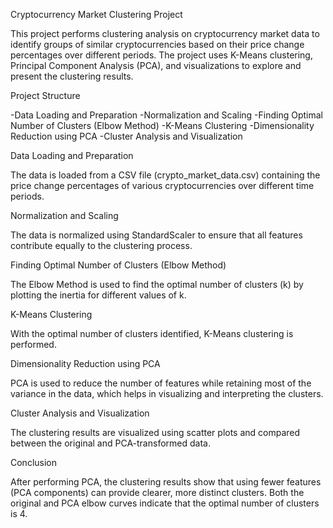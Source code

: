 Cryptocurrency Market Clustering Project

This project performs clustering analysis on cryptocurrency market data to identify groups of similar cryptocurrencies based on their price change percentages over different periods. The project uses K-Means clustering, Principal Component Analysis (PCA), and visualizations to explore and present the clustering results.

Project Structure

-Data Loading and Preparation
-Normalization and Scaling
-Finding Optimal Number of Clusters (Elbow Method)
-K-Means Clustering
-Dimensionality Reduction using PCA
-Cluster Analysis and Visualization

Data Loading and Preparation

The data is loaded from a CSV file (crypto_market_data.csv) containing the price change percentages of various cryptocurrencies over different time periods.

Normalization and Scaling

The data is normalized using StandardScaler to ensure that all features contribute equally to the clustering process.

Finding Optimal Number of Clusters (Elbow Method)

The Elbow Method is used to find the optimal number of clusters (k) by plotting the inertia for different values of k.

K-Means Clustering

With the optimal number of clusters identified, K-Means clustering is performed.

Dimensionality Reduction using PCA

PCA is used to reduce the number of features while retaining most of the variance in the data, which helps in visualizing and interpreting the clusters.

Cluster Analysis and Visualization

The clustering results are visualized using scatter plots and compared between the original and PCA-transformed data.

Conclusion

After performing PCA, the clustering results show that using fewer features (PCA components) can provide clearer, more distinct clusters. Both the original and PCA elbow curves indicate that the optimal number of clusters is 4.
